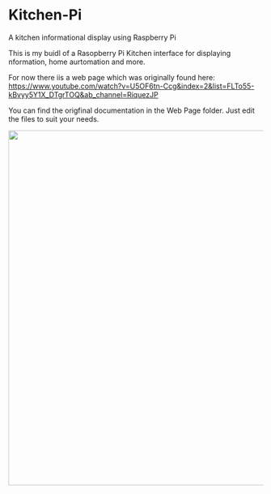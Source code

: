 # Kitchen-Pi
A kitchen informational display using Raspberry Pi

This is my buidl of a Rasopberry Pi Kitchen interface for displaying nformation, home aurtomation and more.

For now there iis a web page which was originally found here: https://www.youtube.com/watch?v=U5OF6tn-Ccg&index=2&list=FLTo55-kBvyy5Y1X_DTgrTOQ&ab_channel=RiquezJP

You can find the origfinal documentation in the Web Page folder. Just edit the files to suit your needs.

<p align="center">
  <img src="https://cdn.hackaday.io/images/4379221475727265148.jpg" width="700"/>
</p>